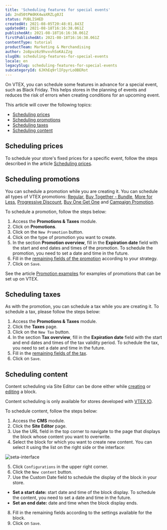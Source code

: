 ```yaml
---
title: 'Scheduling features for special events'
id: 2nd50tPWdKK4waXRZLg0JI
status: PUBLISHED
createdAt: 2021-08-05T20:48:01.843Z
updatedAt: 2021-08-18T16:16:38.061Z
publishedAt: 2021-08-18T16:16:38.061Z
firstPublishedAt: 2021-08-18T16:16:38.061Z
contentType: tutorial
productTeam: Marketing & Merchandising
author: 2o8pvz6z9hvxvhSoKAiZzg
slugEN: scheduling-features-for-special-events
locale: en
legacySlug: scheduling-features-for-special-events
subcategoryId: 6JKhEq9rlIFpyrLoOBERot
---
```


On VTEX, you can schedule some features in advance for a special event, such as Black Friday. This helps stores in the planning of events and reduces the risk of errors when creating conditions for an upcoming event.

This article will cover the following topics:

- [Scheduling prices](#scheduling-prices)
- [Scheduling promotions](#scheduling-promotions)
- [Scheduling taxes](#scheduling-taxes)
- [Scheduling content](#scheduling-content)

## Scheduling prices

To schedule your store's fixed prices for a specific event, follow the steps described in the article [Scheduling prices](/en/tutorial/agendar-preco-no-pricing-v2--4vVha6TGzYkguWuMOqCcCk). 

## Scheduling promotions

You can schedule a promotion while you are creating it. You can schedule all types of VTEX promotions: [Regular](/en/tracks/promotions--6asfF1vFYiZgTQtOzwJchR/7FjbeZdE2KMwk5L1t98pZI), [Buy Together - Bundle](/en/tutorial/buy-together--tutorials_323), [More for Less](/en/tutorial/creating-more-for-less-promotion--tutorials_325), [Progressive Discount](/en/tutorial/progressive-discount--tutorials_324), [Buy One Get One](/en/tutorial/buy-one-get-one--tutorials_322) and [Campaign Promotion](/en/tutorial/campaign-promotion--1ChYXhK2AQGuS6wAqS8Ume). 

To schedule a promotion, follow the steps below:

1. Access the **Promotions & Taxes** module.
2. Click on **Promotions**.
3. Click on the `New Promotion` button.
4. Click on the type of promotion you want to create.
5. In the section **Promotion overview**, fill in the **Expiration date** field with the start and end dates and times of the promotion. To schedule the promotion, you need to set a date and time in the future.
6. Fill in the [remaining fields of the promotion](/en/tutorial/regular-promotion--tutorials_327) according to your strategy.
7. Click on `Save`.

See the article [Promotion examples](/en/tutorial/promotion-examples--5A8UTc7knvAscxo7e7rMFD) for examples of promotions that can be set up on VTEX.

## Scheduling taxes

As with the promotion, you can schedule a tax while you are creating it. To schedule a tax, please follow the steps below:

1. Access the **Promotions & Taxes** module.
2. Click the **Taxes** page.
3. Click on the `New Tax` button.
4. In the section **Tax overview**, fill in the **Expiration date** field with the start and end dates and times of the tax validity period. To schedule the tax, you need to set a date and time in the future.
5. Fill in the [remaining fields of the tax](/en/tutorial/creating-surchargestaxes--tutorials_321#fields).
6. Click on `Save`.

## Scheduling content

Content scheduling via Site Editor can be done either while [creating](/en/tutorial/managing-page-and-template-content--3tMbx6HXy4Fy5r9EhboG37#creating-content) or [editing](/en/tutorial/managing-page-and-template-content--3tMbx6HXy4Fy5r9EhboG37#editing-content) a block. 

<div class="alert alert-warning">
  <p>Content scheduling is only available for stores developed with <a href="https://vtex.com/us-en/store-framework/">VTEX IO</a>.</p>
</div>

To schedule content, follow the steps below:

1. Access the **CMS** module.
2. Click the **Site Editor** page.
3. Use the URL field in the top corner to navigate to the page that displays the block whose content you want to overwrite.
4. Select the block for which you want to create new content. You can select it using the list on the right side or the interface:

![seta-interface](https://images.ctfassets.net/alneenqid6w5/6IhPT84ZmkV83ooydYNLLc/89b848f0f5678a4ce69c9f095e3abcbc/seta-interface.png)

5. Click `Configurations` in the upper right corner.
6. Click the `New content` button.
7. Use the Custom Date field to schedule the display of the block in your store.
  - **Set a start date:** start date and time of the block display. To schedule the content, you need to set a date and time in the future.
  - **Set an end date:** date and time when the block display ends. 
8. Fill in the remaining fields according to the settings available for the block.
9. Click on `Save`.
